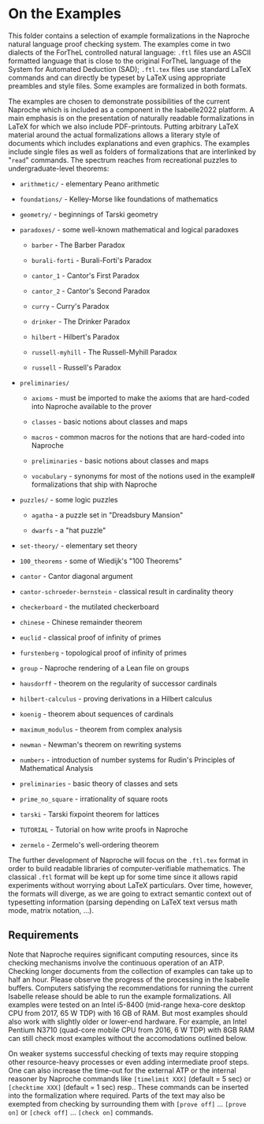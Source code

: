 # On the Examples

This folder contains a selection of example formalizations in the Naproche
natural language proof checking system. The examples come in two dialects of the
ForTheL controlled natural language: `.ftl` files use an ASCII formatted
language that is close to the original ForTheL language of the System for
Automated Deduction (SAD); `.ftl.tex` files use standard LaTeX commands and can
directly be typeset by LaTeX using appropriate preambles and style files.
Some examples are formalized in both formats.

The examples are chosen to demonstrate possibilities of the current Naproche
which is included as a component in the Isabelle2022 platform. A main
emphasis is on the presentation of naturally readable formalizations in LaTeX
for which we also include PDF-printouts. Putting arbitrary LaTeX material around
the actual formalizations allows a literary style of documents which includes
explanations and even graphics. The examples include single files as well as
folders of formalizations that are interlinked by "`read`" commands. The
spectrum reaches from recreational puzzles to undergraduate-level theorems:

* `arithmetic/` - elementary Peano arithmetic

* `foundations/` - Kelley-Morse like foundations of mathematics

* `geometry/` - beginnings of Tarski geometry

* `paradoxes/` - some well-known mathematical and logical paradoxes

  - `barber` - The Barber Paradox

  - `burali-forti` - Burali-Forti's Paradox

  - `cantor_1` - Cantor's First Paradox

  - `cantor_2` - Cantor's Second Paradox

  - `curry` - Curry's Paradox

  - `drinker` - The Drinker Paradox

  - `hilbert` - Hilbert's Paradox

  - `russell-myhill` - The Russell-Myhill Paradox

  - `russell` - Russell's Paradox

* `preliminaries/`

  - `axioms` - must be imported to make the axioms that are hard-coded into
    Naproche available to the prover

  - `classes` - basic notions about classes and maps

  - `macros` - common macros for the notions that are hard-coded into Naproche

  - `preliminaries` - basic notions about classes and maps

  - `vocabulary` - synonyms for most of the notions used in the example#
    formalizations that ship with Naproche

* `puzzles/` - some logic puzzles

  - `agatha` - a puzzle set in "Dreadsbury Mansion"

  - `dwarfs` - a "hat puzzle"

* `set-theory/` - elementary set theory

* `100_theorems` - some of Wiedijk's "100 Theorems"

* `cantor` - Cantor diagonal argument

* `cantor-schroeder-bernstein` - classical result in cardinality theory

* `checkerboard` - the mutilated checkerboard

* `chinese` - Chinese remainder theorem

* `euclid` - classical proof of infinity of primes

* `furstenberg` - topological proof of infinity of primes

* `group` - Naproche rendering of a Lean file on groups

* `hausdorff` - theorem on the regularity of successor cardinals

* `hilbert-calculus` - proving derivations in a Hilbert calculus

* `koenig` - theorem about sequences of cardinals

* `maximum_modulus` - theorem from complex analysis

* `newman` - Newman's theorem on rewriting systems

* `numbers` - introduction of number systems for Rudin's Principles of Mathematical Analysis

* `preliminaries` - basic theory of classes and sets

* `prime_no_square` - irrationality of square roots

* `tarski` - Tarski fixpoint theorem for lattices

* `TUTORIAL` - Tutorial on how write proofs in Naproche

* `zermelo` - Zermelo's well-ordering theorem

The further development of Naproche will focus on the `.ftl.tex` format in order
to build readable libraries of computer-verifiable mathematics. The classical
`.ftl` format will be kept up for some time since it allows rapid experiments
without worrying about LaTeX particulars. Over time, however, the formats will
diverge, as we are going to extract semantic context out of typesetting
information (parsing depending on LaTeX text versus math mode, matrix notation,
...).


## Requirements

Note that Naproche requires significant computing resources,
since its checking mechanisms involve the continuous operation of an ATP.
Checking longer documents from the collection of examples can take up to half an
hour.
Please observe the progress of the processing in the Isabelle buffers.
Computers satisfying the recommendations for running the current Isabelle
release should be able to run the example formalizations.
All examples were tested on an Intel i5-8400 (mid-range hexa-core desktop CPU
from 2017, 65 W TDP) with 16 GB of RAM.
But most examples should also work with slightly older or lower-end hardware.
For example, an Intel Pentium N3710 (quad-core mobile CPU from 2016, 6 W TDP)
with 8GB RAM can still check most examples without the accomodations outlined
below.

On weaker systems successful checking of texts may require stopping other
resource-heavy processes or even adding intermediate proof steps.
One can also increase the time-out for the external ATP
or the internal reasoner by Naproche commands like
`[timelimit XXX]` (default = 5 sec) or `[checktime XXX]` (default = 1 sec) resp..
These commands can be inserted into the formalization where required.
Parts of the text may also be exempted from checking by surrounding them with
`[prove off]` ... `[prove on]` or `[check off]` ... `[check on]` commands.
